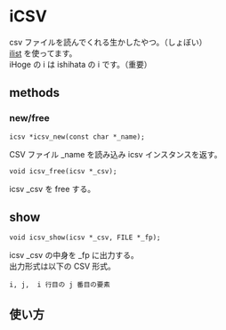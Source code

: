 # iCSV

csv ファイルを読んでくれる生かしたやつ。（しょぼい）   
[ilist][ilist] を使ってます。   
iHoge の i は ishihata の i です。（重要）   

[ilist]: https://github.com/masakauz-ishihata/ilist "ilist"

## methods
### new/free

    icsv *icsv_new(const char *_name);

CSV ファイル _name を読み込み icsv インスタンスを返す。   

    void icsv_free(icsv *_csv);

icsv _csv を free する。


## show

    void icsv_show(icsv *_csv, FILE *_fp);

icsv _csv の中身を _fp に出力する。   
出力形式は以下の CSV 形式。

    i, j,  i 行目の j 番目の要素


## 使い方